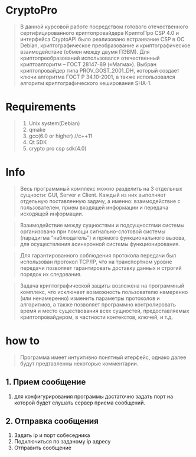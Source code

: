 # CryptoPro
>  В данной курсовой работе посредством готового отечественного сертифицированного криптопровайдера КриптоПро CSP 4.0 и интерфейса CryptoAPI было реализовано встраивание CSP в ОС Debian, криптографическое преобразование и криптографическое взаимодействие (обмен между двумя ПЭВМ). Для криптопреобразований использовался отечественный криптоалгоритм – ГОСТ 28147-89 («Магма»). Выбран криптопровайдер типа PROV_GOST_2001_DH, который создает ключи алгоритма ГОСТ Р 34.10-2001, а также использовался алгоритм криптографического хеширования SHA-1. 
# Requirements
> 1. Unix system(Debian)
> 2. qmake
> 3. gcc(6.0 or higher) //c++11
> 4. Qt SDK
> 5. crypto pro csp sdk(4.0)
# Info
>Весь программный комплекс можно разделить на 3 отдельных сущности: GUI, Server и Client. Каждый из них выполняет отдельную поставленную задачу, а именно: взаимодействие с пользователем, прием входящей информации и передача исходящей информации.

>Взаимодействие между сущностями и подсущностями системы организовано при помощи сигнально-слотовой системы (парадигма “наблюдатель”) и прямого функционального вызова, для осуществления асинхронной системы функционирования. 

>Для гарантированного соблюдения протокола передачи был использован протокол TCP/IP, что на транспортном уровне передачи позволяет гарантировать доставку данных и строгий порядок их следования.

>Задача криптографической защиты возложена на программный комплекс, что исключает возможность пользователю намеренно (или ненамеренно) изменить параметры протоколов и алгоритмов, а также позволяет программно
контролировать время и место существования всех сущностей, предоставляемых криптопровайдером, в частности контекстов, ключей, и т.д. 
# how to
>Программа имеет интуитивно понятный итерфейс, однако далее будут предтавленны некоторые комментарии.
## 1. Прием сообщение
  1. для конфигурирования программы достаточно задать порт на которой будет слушать сервер приема сообщений.
## 2. Отправка сообщения
  1.  Задать ip и порт собеседника
  2.  Подключиться по заданому ip адресу 
  3.  Отправить сообщение
  
